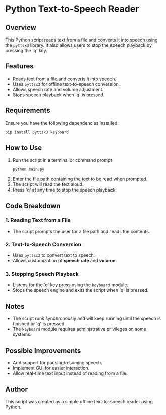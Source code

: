 # Python Text-to-Speech Reader

## Overview
This Python script reads text from a file and converts it into speech using the `pyttsx3` library. It also allows users to stop the speech playback by pressing the 'q' key.

## Features
- Reads text from a file and converts it into speech.
- Uses `pyttsx3` for offline text-to-speech conversion.
- Allows speech rate and volume adjustment.
- Stops speech playback when 'q' is pressed.

## Requirements
Ensure you have the following dependencies installed:

```bash
pip install pyttsx3 keyboard
```

## How to Use
1. Run the script in a terminal or command prompt:
   ```bash
   python main.py
   ```
2. Enter the file path containing the text to be read when prompted.
3. The script will read the text aloud.
4. Press 'q' at any time to stop the speech playback.

## Code Breakdown
### 1. Reading Text from a File
- The script prompts the user for a file path and reads the contents.

### 2. Text-to-Speech Conversion
- Uses `pyttsx3` to convert text to speech.
- Allows customization of **speech rate** and **volume**.

### 3. Stopping Speech Playback
- Listens for the 'q' key press using the `keyboard` module.
- Stops the speech engine and exits the script when 'q' is pressed.

## Notes
- The script runs synchronously and will keep running until the speech is finished or 'q' is pressed.
- The `keyboard` module requires administrative privileges on some systems.

## Possible Improvements
- Add support for pausing/resuming speech.
- Implement GUI for easier interaction.
- Allow real-time text input instead of reading from a file.

## Author
This script was created as a simple offline text-to-speech reader using Python.
